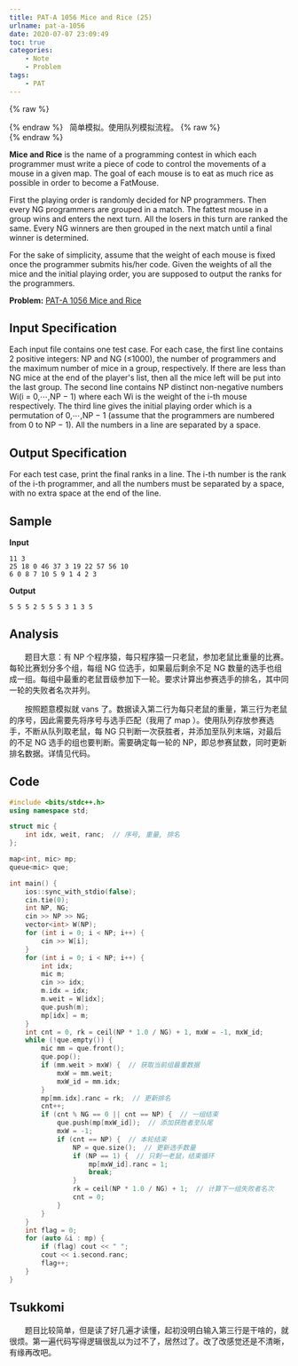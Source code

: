 ```yaml
---
title: PAT-A 1056 Mice and Rice (25)
urlname: pat-a-1056
date: 2020-07-07 23:09:49
toc: true
categories:
    - Note
    - Problem
tags:
    - PAT
---
```



{% raw %}<article class="message is-success"><div class="message-body">{% endraw %}
<span class="icon"><i class="fa fa-check mr-2"></i></span>&nbsp;&nbsp;简单模拟。使用队列模拟流程。
{% raw %}</div></article>{% endraw %}

**Mice and Rice** is the name of a programming contest in which each programmer must write a piece of code to control the movements of a mouse in a given map. The goal of each mouse is to eat as much rice as possible in order to become a FatMouse.

First the playing order is randomly decided for NP programmers. Then every N​G programmers are grouped in a match. The fattest mouse in a group wins and enters the next turn. All the losers in this turn are ranked the same. Every NG winners are then grouped in the next match until a final winner is determined.

For the sake of simplicity, assume that the weight of each mouse is fixed once the programmer submits his/her code. Given the weights of all the mice and the initial playing order, you are supposed to output the ranks for the programmers.

<!--more-->

**Problem:**&nbsp;[PAT-A 1056 Mice and Rice](https://pintia.cn/problem-sets/994805342720868352/problems/994805419468242944 "PAT-A 1056 Mice and Rice")

## Input Specification

Each input file contains one test case. For each case, the first line contains 2 positive integers: NP and NG (≤1000), the number of programmers and the maximum number of mice in a group, respectively. If there are less than NG mice at the end of the player's list, then all the mice left will be put into the last group. The second line contains NP distinct non-negative numbers W​i(i = 0,⋯,NP − 1) where each Wi is the weight of the i-th mouse respectively. The third line gives the initial playing order which is a permutation of 0,⋯,NP​ − 1 (assume that the programmers are numbered from 0 to NP − 1). All the numbers in a line are separated by a space.

## Output Specification

For each test case, print the final ranks in a line. The i-th number is the rank of the i-th programmer, and all the numbers must be separated by a space, with no extra space at the end of the line.

## Sample

**Input**
```
11 3
25 18 0 46 37 3 19 22 57 56 10
6 0 8 7 10 5 9 1 4 2 3
```

**Output**
```
5 5 5 2 5 5 5 3 1 3 5
```

## Analysis

&emsp;&emsp;题目大意：有 NP 个程序猿，每只程序猿一只老鼠，参加老鼠比重量的比赛。每轮比赛划分多个组，每组 NG 位选手，如果最后剩余不足 NG 数量的选手也组成一组。每组中最重的老鼠晋级参加下一轮。要求计算出参赛选手的排名，其中同一轮的失败者名次并列。

&emsp;&emsp;按照题意模拟就 vans 了。数据读入第二行为每只老鼠的重量，第三行为老鼠的序号，因此需要先将序号与选手匹配（我用了 map ）。使用队列存放参赛选手，不断从队列取老鼠，每 NG 只判断一次获胜者，并添加至队列末端，对最后的不足 NG 选手的组也要判断。需要确定每一轮的 NP，即总参赛鼠数，同时更新排名数据。详情见代码。

## Code

``` cpp
#include <bits/stdc++.h>
using namespace std;

struct mic {
    int idx, weit, ranc;  // 序号, 重量, 排名
};

map<int, mic> mp;
queue<mic> que;

int main() {
    ios::sync_with_stdio(false);
    cin.tie(0);
    int NP, NG;
    cin >> NP >> NG;
    vector<int> W(NP);
    for (int i = 0; i < NP; i++) {
        cin >> W[i];
    }
    for (int i = 0; i < NP; i++) {
        int idx;
        mic m;
        cin >> idx;
        m.idx = idx;
        m.weit = W[idx];
        que.push(m);
        mp[idx] = m;
    }
    int cnt = 0, rk = ceil(NP * 1.0 / NG) + 1, mxW = -1, mxW_id;
    while (!que.empty()) {
        mic mm = que.front();
        que.pop();
        if (mm.weit > mxW) {  // 获取当前组最重数据
            mxW = mm.weit;
            mxW_id = mm.idx;
        }
        mp[mm.idx].ranc = rk;  // 更新排名
        cnt++;
        if (cnt % NG == 0 || cnt == NP) {  // 一组结束
            que.push(mp[mxW_id]);  // 添加获胜者至队尾
            mxW = -1;
            if (cnt == NP) {  // 本轮结束
                NP = que.size();  // 更新选手数量
                if (NP == 1) {  // 只剩一老鼠，结束循环
                    mp[mxW_id].ranc = 1;
                    break;
                }
                rk = ceil(NP * 1.0 / NG) + 1;  // 计算下一组失败者名次
                cnt = 0;
            }
        }
    }
    int flag = 0;
    for (auto &i : mp) {
        if (flag) cout << " ";
        cout << i.second.ranc;
        flag++;
    }
}
```

## Tsukkomi

&emsp;&emsp;题目比较简单，但是读了好几遍才读懂，起初没明白输入第三行是干啥的，就很烦。第一遍代码写得逻辑很乱以为过不了，居然过了。改了改感觉还是不清晰，有缘再改吧。